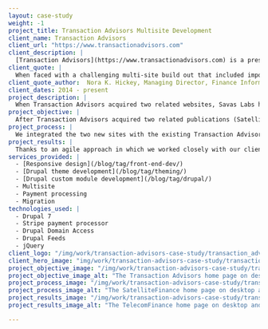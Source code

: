 ```yaml
---
layout: case-study
weight: -1
project_title: Transaction Advisors Multisite Development
client_name: Transaction Advisors
client_url: "https://www.transactionadvisors.com"
client_description: |
  [Transaction Advisors](https://www.transactionadvisors.com) is a prestigious technical journal that publishes select white papers, technical articles, and research studies on the critical issues impacting corporate transaction planning, structuring, and execution.
client_quote: |
  When faced with a challenging multi-site build out that included importing content from a very old platform, creating 3 integrated subscription forms, and launching under a tight timeline, Savas was strategic, knowledgeable, and great to work with. They were the right team for our complex project!
client_quote_author:  Nora K. Hickey, Managing Director, Finance Information Group
client_dates: 2014 - present
project_description: |
  When Transaction Advisors acquired two related websites, Savas Labs helped integrate those sites into their existing Drupal 7 infrastructure, providing responsive theming, subscription access, and a single administrative interface for all three sites.
project_objective: |
  After Transaction Advisors acquired two related publications (SatelliteFinance and TelecomFinance), they needed to easily manage all three websites from a single administrative interface. For branding purposes, they wanted a similar look and feel across the three sites. Lastly, it was critical to offer users online subscription access to each site’s paywall-protected content.
project_process: |
  We integrated the two new sites with the existing Transaction Advisors Drupal 7 installation and database using the Drupal Domain Access module, allowing each site to have its own domain name and theme while providing a single administrative interface. We extended the Transaction Advisors theme to the SatelliteFinance and TelecomFinance sites in a responsive way so that they worked on all devices. For easy subscription management and access to paywall restricted content we integrated [Stripe](https://stripe.com/) via a custom module. The Drupal Feeds module allowed us to import all content from the two legacy sites before going live.
project_results: |
  Thanks to an agile approach in which we worked closely with our client, the new sites launched in time for an important conference, the administrative burden from running three separate websites was reduced, and both the customers and the business felt the benefit of easy to manage subscriptions.
services_provided: |
  - [Responsive design](/blog/tag/front-end-dev/)
  - [Drupal theme development](/blog/tag/theming/)
  - [Drupal custom module development](/blog/tag/drupal/)
  - Multisite
  - Payment processing
  - Migration
technologies_used: |
  - Drupal 7
  - Stripe payment processor
  - Drupal Domain Access
  - Drupal Feeds
  - jQuery
client_logo: "/img/work/transaction-advisors-case-study/transaction_advisors_logo.jpg"
client_hero_image: "img/work/transaction-advisors-case-study/transaction_advisors_hero.png"
project_objective_image: "/img/work/transaction-advisors-case-study/transaction_advisors_objective.png"
project_objective_image_alt: "The Transaction Advisors home page on desktop and mobile."
project_process_image: "/img/work/transaction-advisors-case-study/transaction_advisors_process.png"
project_process_image_alt: "The SatelliteFinance home page on desktop and mobile."
project_results_image: "/img/work/transaction-advisors-case-study/transaction_advisors_results.png"
project_results_image_alt: "The TelecomFinance home page on desktop and mobile."

---
```

